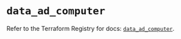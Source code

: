 # `data_ad_computer`

Refer to the Terraform Registry for docs: [`data_ad_computer`](https://registry.terraform.io/providers/hashicorp/ad/0.4.4/docs/data-sources/computer).
